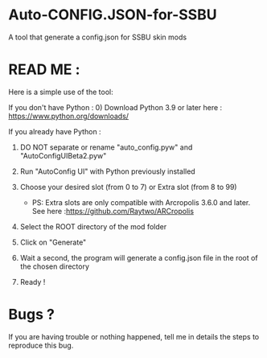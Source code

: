# Auto-CONFIG.JSON-for-SSBU
A tool that generate a config.json for SSBU skin mods


# READ ME :

Here is a simple use of the tool:

If you don't have Python :
0) Download Python 3.9 or later here : https://www.python.org/downloads/

If you already have Python :
1) DO NOT separate or rename "auto_config.pyw" and "AutoConfigUIBeta2.pyw"

2) Run "AutoConfig UI" with Python previously installed

3) Choose your desired slot (from 0 to 7) or Extra slot (from 8 to 99)
   - PS: Extra slots are only compatible with Arcropolis 3.6.0 and later. See here :https://github.com/Raytwo/ARCropolis

4) Select the ROOT directory of the mod folder

5) Click on "Generate"

6) Wait a second, the program will generate a config.json file in the root of the chosen directory

7) Ready !

# Bugs ?

If you are having trouble or nothing happened, tell me in details the steps to reproduce this bug.
